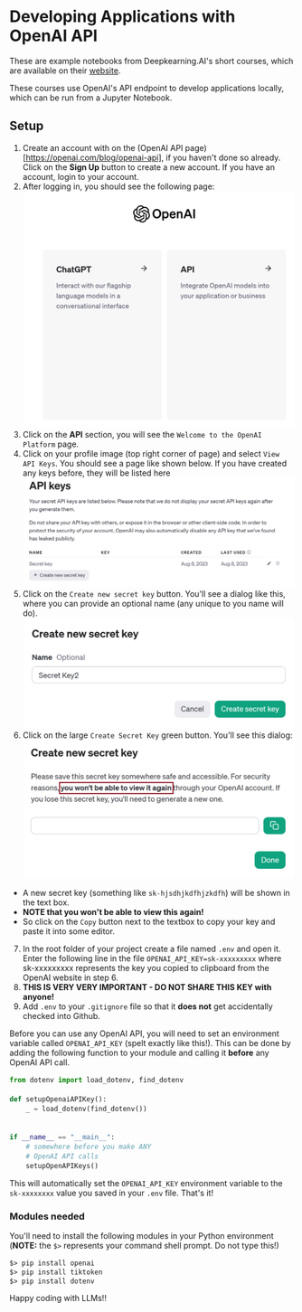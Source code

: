 # Developing Applications with OpenAI API
These are example notebooks from Deepkearning.AI's short courses, which are available on their [website](https://www.deeplearning.ai/short-courses/).

These courses use OpenAI's API endpoint to develop applications locally, which can be run from a Jupyter Notebook.

## Setup
1. Create an account with on the (OpenAI API page)[https://openai.com/blog/openai-api], if you haven't done so already. Click on the **Sign Up** button to create a new account. If you have an account, login to your account.
2. After logging in, you should see the following page:
![OpenAI Login Page](images/openai_login_page.png "The OpenAI Login Page")
3. Click on the **API** section, you will see the `Welcome to the OpenAI Platform` page.
4. Click on your profile image (top right corner of page) and select `View API Keys`. You should see a page like shown below. If you have created any keys before, they will be listed here
![OpenAI API Keys Page](images/openai_keys1.png "OpenAI API Keys Page")
5. Click on the `Create new secret key` button. You'll see a dialog like this, where you can provide an optional name (any unique to you name will do).
![OpenAI Create new secret key](images/create_new_key.png "Create a new secret Key")
6. Click on the large `Create Secret Key` green button. You'll see this dialog:
![Create new secret key](images/secret_key.png "Create a new secret key")
* A new secret key (something like `sk-hjsdhjkdfhjzkdfh`) will be shown in the text box.
* **NOTE that you won't be able to view this again!**
* So click on the `Copy` button next to the textbox to copy your key and paste it into some editor.
7. In the root folder of your project create a file named `.env` and open it. Enter the following line in the file
`OPENAI_API_KEY=sk-xxxxxxxxx`
where sk-xxxxxxxxx represents the key you copied to clipboard from the OpenAI website in step 6.
8. **THIS IS VERY VERY IMPORTANT - DO NOT SHARE THIS KEY with anyone!**
9. Add `.env` to your `.gitignore` file so that it **does not** get accidentally checked into Github.

Before you can use any OpenAI API, you will need to set an environment variable called `OPENAI_API_KEY` (spelt exactly like this!). This can be done by adding the following function to your module and calling it **before** any OpenAI API call.

```python
from dotenv import load_dotenv, find_dotenv

def setupOpenaiAPIKey():
    _ = load_dotenv(find_dotenv())


if __name__ == "__main__":
    # somewhere before you make ANY 
    # OpenAI API calls
    setupOpenAPIKeys()
```

This will automatically set the `OPENAI_API_KEY` environment variable to the `sk-xxxxxxxx` value you saved in your `.env` file. That's it!

### Modules needed
You'll need to install the following modules in your Python environment (**NOTE:** the `$>` represents your command shell prompt. Do not type this!)
```shell
$> pip install openai
$> pip install tiktoken
$> pip install dotenv
```

Happy coding with LLMs!! 